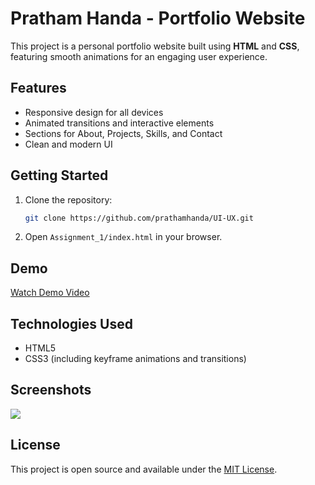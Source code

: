 # Pratham Handa - Portfolio Website

This project is a personal portfolio website built using **HTML** and **CSS**, featuring smooth animations for an engaging user experience.

## Features

- Responsive design for all devices
- Animated transitions and interactive elements
- Sections for About, Projects, Skills, and Contact
- Clean and modern UI

## Getting Started

1. Clone the repository:
    ```bash
    git clone https://github.com/prathamhanda/UI-UX.git
    ```
2. Open `Assignment_1/index.html` in your browser.

## Demo

[Watch Demo Video](#) 

## Technologies Used

- HTML5
- CSS3 (including keyframe animations and transitions)

## Screenshots

<img src = "https://res.cloudinary.com/dglcgpley/image/upload/v1755543702/portfolio_ubci2r.png">
<!-- Add screenshots here if available -->

## License

This project is open source and available under the [MIT License](LICENSE).
